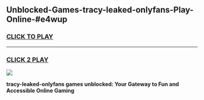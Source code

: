 
## Unblocked-Games-tracy-leaked-onlyfans-Play-Online-#e4wup
<h3>
<a href="https://premium.freeplayer.one?title=tracy-leaked-onlyfans&ref=27F">CLICK TO PLAY</a></h3>
<hr>

<h3>
<a href="https://premium.freeplayer.one?title=tracy-leaked-onlyfans&ref=27F">CLICK 2 PLAY</a>
  
</h3>

<a href="https://premium.freeplayer.one?title=tracy-leaked-onlyfans&ref=27F"><img src="https://clearcache.store/games.png"></a>


**tracy-leaked-onlyfans games unblocked: Your Gateway to Fun and Accessible Online Gaming**
